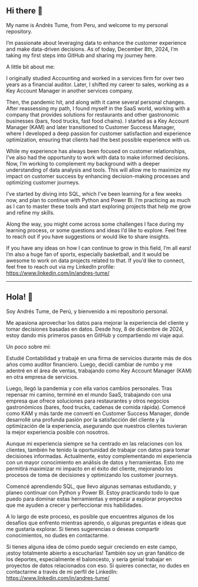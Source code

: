## Hi there 👋
My name is Andrés Tume, from Peru, and welcome to my personal repository.

I’m passionate about leveraging data to enhance the customer experience and make data-driven decisions. As of today, December 8th, 2024, I’m taking my first steps into GitHub and sharing my journey here.

A little bit about me:

I originally studied Accounting and worked in a services firm for over two years as a financial auditor. Later, I shifted my career to sales, working as a Key Account Manager in another services company.

Then, the pandemic hit, and along with it came several personal changes. After reassessing my path, I found myself in the SaaS world, working with a company that provides solutions for restaurants and other gastronomic businesses (bars, food trucks, fast food chains). I started as a Key Account Manager (KAM) and later transitioned to Customer Success Manager, where I developed a deep passion for customer satisfaction and experience optimization, ensuring that clients had the best possible experience with us.

While my experience has always been focused on customer relationships, I’ve also had the opportunity to work with data to make informed decisions. Now, I’m working to complement my background with a deeper understanding of data analysis and tools. This will allow me to maximize my impact on customer success by enhancing decision-making processes and optimizing customer journeys.

I’ve started by diving into SQL, which I’ve been learning for a few weeks now, and plan to continue with Python and Power BI. I’m practicing as much as I can to master these tools and start exploring projects that help me grow and refine my skills.

Along the way, you might come across some challenges I face during my learning process, or some questions and ideas I’d like to explore. Feel free to reach out if you have suggestions or would like to share insights.

If you have any ideas on how I can continue to grow in this field, I’m all ears! I’m also a huge fan of sports, especially basketball, and it would be awesome to work on data projects related to that. If you’d like to connect, feel free to reach out via my LinkedIn profile: https://www.linkedin.com/in/andres-tume/

______________________________________________________________________________________________________________________________________________________________

## Hola! 👋
Soy Andrés Tume, de Perú, y bienvenido a mi repositorio personal.

Me apasiona aprovechar los datos para mejorar la experiencia del cliente y tomar decisiones basadas en datos. Desde hoy, 8 de diciembre de 2024, estoy dando mis primeros pasos en GitHub y compartiendo mi viaje aquí.

Un poco sobre mí:

Estudié Contabilidad y trabajé en una firma de servicios durante más de dos años como auditor financiero. Luego, decidí cambiar de rumbo y me adentré en el área de ventas, trabajando como Key Account Manager (KAM) en otra empresa de servicios.

Luego, llegó la pandemia y con ella varios cambios personales. Tras repensar mi camino, terminé en el mundo SaaS, trabajando con una empresa que ofrece soluciones para restaurantes y otros negocios gastronómicos (bares, food trucks, cadenas de comida rápida). Comencé como KAM y más tarde me convertí en Customer Success Manager, donde desarrollé una profunda pasión por la satisfacción del cliente y la optimización de la experiencia, asegurando que nuestros clientes tuvieran la mejor experiencia posible con nosotros.

Aunque mi experiencia siempre se ha centrado en las relaciones con los clientes, también he tenido la oportunidad de trabajar con datos para tomar decisiones informadas. Actualmente, estoy complementando mi experiencia con un mayor conocimiento en análisis de datos y herramientas. Esto me permitirá maximizar mi impacto en el éxito del cliente, mejorando los procesos de toma de decisiones y optimizando los customer journeys.

Comencé aprendiendo SQL, que llevo algunas semanas estudiando, y planeo continuar con Python y Power BI. Estoy practicando todo lo que puedo para dominar estas herramientas y empezar a explorar proyectos que me ayuden a crecer y perfeccionar mis habilidades.

A lo largo de este proceso, es posible que encuentres algunos de los desafíos que enfrento mientras aprendo, o algunas preguntas e ideas que me gustaría explorar. Si tienes sugerencias o deseas compartir conocimientos, no dudes en contactarme.

Si tienes alguna idea de cómo puedo seguir creciendo en este campo, ¡estoy totalmente abierto a escucharlas! También soy un gran fanático de los deportes, especialmente el baloncesto, y sería genial trabajar en proyectos de datos relacionados con eso. Si quieres conectar, no dudes en contactarme a través de mi perfil de LinkedIn: https://www.linkedin.com/in/andres-tume/

<!--
**andrestume/andrestume** is a ✨ _special_ ✨ repository because its `README.md` (this file) appears on your GitHub profile.

Here are some ideas to get you started:

- 🔭 I’m currently working on ...
- 🌱 I’m currently learning ...
- 👯 I’m looking to collaborate on ...
- 🤔 I’m looking for help with ...
- 💬 Ask me about ...
- 📫 How to reach me: ...
- 😄 Pronouns: ...
- ⚡ Fun fact: ...
-->
